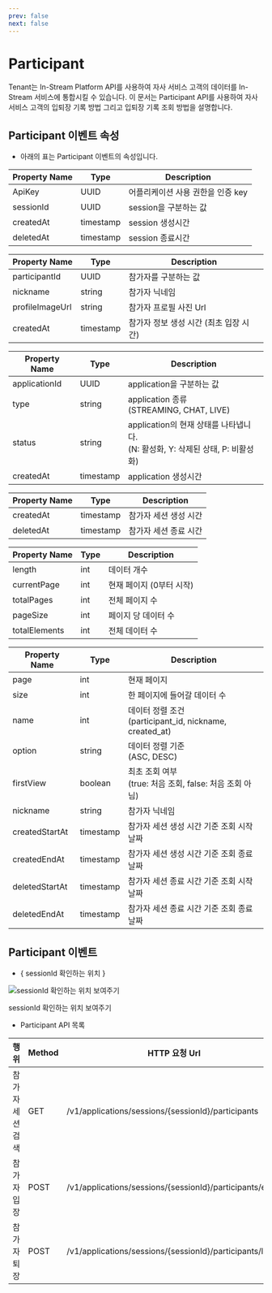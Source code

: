 ```yaml
---
prev: false
next: false
---
```


# Participant

Tenant는 In-Stream Platform API를 사용하여 자사 서비스 고객의 데이터를 In-Stream 서비스에 통합시킬 수 있습니다. 이 문서는 Participant API를 사용하여 자사 서비스 고객의 입퇴장 기록 방법 그리고 입퇴장 기록 조회 방법을 설명합니다.

## Participant 이벤트 속성

-   아래의 표는 Participant 이벤트의 속성입니다.

| Property Name | Type      | Description                       |
| ------------- | --------- | --------------------------------- |
| ApiKey        | UUID      | 어플리케이션 사용 권한을 인증 key |
| sessionId     | UUID      | session을 구분하는 값             |
| createdAt     | timestamp | session 생성시간                  |
| deletedAt     | timestamp | session 종료시간                  |

| Property Name   | Type      | Description                            |
| --------------- | --------- | -------------------------------------- |
| participantId   | UUID      | 참가자를 구분하는 값                   |
| nickname        | string    | 참가자 닉네임                          |
| profileImageUrl | string    | 참가자 프로필 사진 Url                 |
| createdAt       | timestamp | 참가자 정보 생성 시간 (최초 입장 시간) |

| Property Name | Type      | Description                                                                          |
| ------------- | --------- | ------------------------------------------------------------------------------------ |
| applicationId | UUID      | application을 구분하는 값                                                            |
| type          | string    | application 종류 <br/> (STREAMING, CHAT, LIVE)                                       |
| status        | string    | application의 현재 상태를 나타냅니다. <br/> (N: 활성화, Y: 삭제된 상태, P: 비활성화) |
| createdAt     | timestamp | application 생성시간                                                                 |

| Property Name | Type      | Description           |
| ------------- | --------- | --------------------- |
| createdAt     | timestamp | 참가자 세션 생성 시간 |
| deletedAt     | timestamp | 참가자 세션 종료 시간 |

| Property Name | Type | Description              |
| ------------- | ---- | ------------------------ |
| length        | int  | 데이터 개수              |
| currentPage   | int  | 현재 페이지 (0부터 시작) |
| totalPages    | int  | 전체 페이지 수           |
| pageSize      | int  | 페이지 당 데이터 수      |
| totalElements | int  | 전체 데이터 수           |

| Property Name  | Type      | Description                                                   |
| -------------- | --------- | ------------------------------------------------------------- |
| page           | int       | 현재 페이지                                                   |
| size           | int       | 한 페이지에 들어갈 데이터 수                                  |
| name           | int       | 데이터 정렬 조건 <br/> (participant_id, nickname, created_at) |
| option         | string    | 데이터 정렬 기준 <br/> (ASC, DESC)                            |
| firstView      | boolean   | 최초 조회 여부 <br/> (true: 처음 조회, false: 처음 조회 아님) |
| nickname       | string    | 참가자 닉네임                                                 |
| createdStartAt | timestamp | 참가자 세션 생성 시간 기준 조회 시작 날짜                     |
| createdEndAt   | timestamp | 참가자 세션 생성 시간 기준 조회 종료 날짜                     |
| deletedStartAt | timestamp | 참가자 세션 종료 시간 기준 조회 시작 날짜                     |
| deletedEndAt   | timestamp | 참가자 세션 종료 시간 기준 조회 종료 날짜                     |

## Participant 이벤트

-   { sessionId 확인하는 위치 }

![sessionId 확인하는 위치 보여주기](../Chat%205a10563a51da4845b089724692abd084/%E1%84%80%E1%85%A2%E1%84%8B%E1%85%AD%202f856f9e0c184551865a86fb8d39dec3/Untitled.png)

sessionId 확인하는 위치 보여주기

-   Participant API 목록

| 행위             | Method | HTTP 요청 Url                                            |
| ---------------- | ------ | -------------------------------------------------------- |
| 참가자 세션 검색 | GET    | /v1/applications/sessions/{sessionId}/participants       |
| 참가자 입장      | POST   | /v1/applications/sessions/{sessionId}/participants/enter |
| 참가자 퇴장      | POST   | /v1/applications/sessions/{sessionId}/participants/leave |
